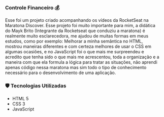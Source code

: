### Controle Financeiro 💰

Esse foi um projeto criado acompanhando os vídeos da RocketSeat na Maratona Discover.
Esse projeto foi muito importante para mim, a didática do Mayk Brito (Integrante da Rocketseat que conduziu a maratona) é realmente muito esclarecedora,
me ajudou de muitas formas em meus estudos, como por exemplo: Melhorar a minha semântica no HTML, mostrou maneiras diferentes e com certeza melhores de usar o CSS
em algumas ocasiões, e no JavaScript foi o que mais me surpreendeu e acredito que tenha sido o que mais me acrescentou, toda a organização e a maneira com que ela formula
a lógica para tratar as situações, não aprendi apenas código nessa maratona mas sim todo o tipo de conhecimento necessário para o desenvolvimento de uma aplicação.


### 🛡 Tecnologias Utilizadas

<ul>
  <li> HTML 5 </li>
  <li> CSS 3 </li>
  <li> JavaScript </li>
</ul>



